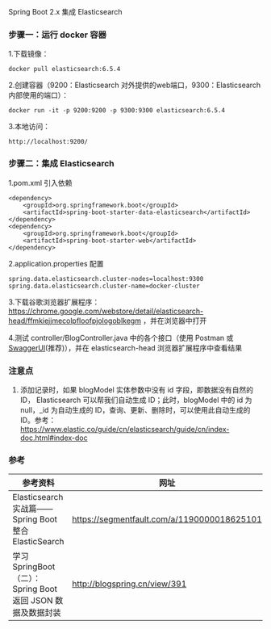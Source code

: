 Spring Boot 2.x 集成 Elasticsearch

### 步骤一：运行 docker 容器
1.下载镜像：
```
docker pull elasticsearch:6.5.4
```
2.创建容器（9200：Elasticsearch 对外提供的web端口，9300：Elasticsearch 内部使用的端口）：
```
docker run -it -p 9200:9200 -p 9300:9300 elasticsearch:6.5.4
```
3.本地访问：
```
http://localhost:9200/
```

### 步骤二：集成 Elasticsearch
1.pom.xml 引入依赖
```
<dependency>
    <groupId>org.springframework.boot</groupId>
    <artifactId>spring-boot-starter-data-elasticsearch</artifactId>
</dependency>
<dependency>
    <groupId>org.springframework.boot</groupId>
    <artifactId>spring-boot-starter-web</artifactId>
</dependency>
```
2.application.properties 配置
```
spring.data.elasticsearch.cluster-nodes=localhost:9300
spring.data.elasticsearch.cluster-name=docker-cluster
```
3.下载谷歌浏览器扩展程序：https://chrome.google.com/webstore/detail/elasticsearch-head/ffmkiejjmecolpfloofpjologoblkegm ，并在浏览器中打开

4.测试 controller/BlogController.java 中的各个接口（使用 Postman 或 [SwaggerUI](http://localhost:8080/swagger-ui.html)(推荐)），并在 elasticsearch-head 浏览器扩展程序中查看结果

### 注意点
1. 添加记录时，如果 blogModel 实体参数中没有 id 字段，即数据没有自然的 ID， Elasticsearch 可以帮我们自动生成 ID；此时，blogModel 中的 id 为 null，_id 为自动生成的 ID，查询、更新、删除时，可以使用此自动生成的 ID。参考：https://www.elastic.co/guide/cn/elasticsearch/guide/cn/index-doc.html#index-doc

### 参考

参考资料 | 网址
--- | ---
Elasticsearch实战篇——Spring Boot整合ElasticSearch | https://segmentfault.com/a/1190000018625101
学习SpringBoot（二）：Spring Boot 返回 JSON 数据及数据封装 | http://blogspring.cn/view/391